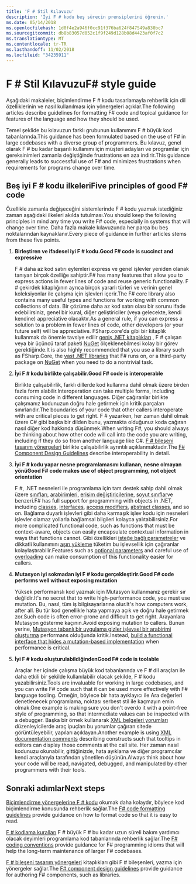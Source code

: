 ```yaml
---
title: 'F # Stil Kılavuzu'
description: 'İyi F # kodu beş sürecin prensiplerini öğrenin.'
ms.date: 05/14/2018
ms.openlocfilehash: 1d0f4e2a946f0cc91f376ba624f847549a830bc7
ms.sourcegitcommit: db8b83057d052c1f9f249d128b08d4423af0f7c2
ms.translationtype: MT
ms.contentlocale: tr-TR
ms.lasthandoff: 11/02/2018
ms.locfileid: "34235911"
---
```

# <a name="f-style-guide"></a><span data-ttu-id="92937-103">F # Stil Kılavuzu</span><span class="sxs-lookup"><span data-stu-id="92937-103">F# style guide</span></span>

<span data-ttu-id="92937-104">Aşağıdaki makaleler, biçimlendirme F # kodu tasarlamayla rehberlik için dil özelliklerinin ve nasıl kullanılması için yönergeleri açıklar.</span><span class="sxs-lookup"><span data-stu-id="92937-104">The following articles describe guidelines for formatting F# code and topical guidance for features of the language and how they should be used.</span></span>

<span data-ttu-id="92937-105">Temel şeklide bu kılavuzun farklı grubunun kullanımını F # büyük kod tabanlarında.</span><span class="sxs-lookup"><span data-stu-id="92937-105">This guidance has been formulated based on the use of F# in large codebases with a diverse group of programmers.</span></span> <span data-ttu-id="92937-106">Bu kılavuz, genel olarak F # bu kadar başarılı kullanımı için müşteri adayları ve programlar için gereksinimleri zamanla değiştiğinde frustrations en aza indirir.</span><span class="sxs-lookup"><span data-stu-id="92937-106">This guidance generally leads to successful use of F# and minimizes frustrations when requirements for programs change over time.</span></span>

## <a name="five-principles-of-good-f-code"></a><span data-ttu-id="92937-107">Beş iyi F # kodu ilkeleri</span><span class="sxs-lookup"><span data-stu-id="92937-107">Five principles of good F# code</span></span>

<span data-ttu-id="92937-108">Özellikle zamanla değişeceğini sistemlerinde F # kodu yazmak istediğiniz zaman aşağıdaki ilkeleri akılda tutulması.</span><span class="sxs-lookup"><span data-stu-id="92937-108">You should keep the following principles in mind any time you write F# code, especially in systems that will change over time.</span></span> <span data-ttu-id="92937-109">Daha fazla makale kılavuzunda her parça bu beş noktalarından kaynaklanır.</span><span class="sxs-lookup"><span data-stu-id="92937-109">Every piece of guidance in further articles stems from these five points.</span></span>

1. <span data-ttu-id="92937-110">**Birleştiren ve ifadesel iyi F # kodu.**</span><span class="sxs-lookup"><span data-stu-id="92937-110">**Good F# code is succinct and expressive**</span></span>

    <span data-ttu-id="92937-111">F # daha az kod satırı eylemleri express ve genel işlevler yeniden olanak tanıyan birçok özelliğe sahiptir.</span><span class="sxs-lookup"><span data-stu-id="92937-111">F# has many features that allow you to express actions in fewer lines of code and reuse generic functionality.</span></span> <span data-ttu-id="92937-112">F # çekirdek kitaplığının ayrıca birçok yararlı türleri ve verinin genel koleksiyonlar ile çalışma için işlevleri içerir.</span><span class="sxs-lookup"><span data-stu-id="92937-112">The F# core library also contains many useful types and functions for working with common collections of data.</span></span> <span data-ttu-id="92937-113">Bir çözüme daha az kod satırı olası bir sorunu ifade edebilirsiniz, genel bir kural, diğer geliştiriciler (veya gelecekte, kendi kendine) appreciative olacaktır.</span><span class="sxs-lookup"><span data-stu-id="92937-113">As a general rule, if you can express a solution to a problem in fewer lines of code, other developers (or your future self) will be appreciative.</span></span> <span data-ttu-id="92937-114">FSharp.core'da gibi bir kitaplık kullanmak da önemle tavsiye edilir [geniş .NET kitaplıkları](https://docs.microsoft.com/dotnet/api/) , F # çalışan veya bir üçüncü taraf paketi [NuGet](https://www.nuget.org/) ölçeklenebilmesi kolay bir görev gerektiğinde.</span><span class="sxs-lookup"><span data-stu-id="92937-114">It is also highly recommended that you use a library such as FSharp.Core, the [vast .NET libraries](https://docs.microsoft.com/dotnet/api/) that F# runs on, or a third-party package on [NuGet](https://www.nuget.org/) when you need to do a nontrivial task.</span></span>

2. <span data-ttu-id="92937-115">**İyi F # kodu birlikte çalışabilir.**</span><span class="sxs-lookup"><span data-stu-id="92937-115">**Good F# code is interoperable**</span></span>

    <span data-ttu-id="92937-116">Birlikte çalışabilirlik, farklı dillerde kod kullanma dahil olmak üzere birden fazla form alabilir.</span><span class="sxs-lookup"><span data-stu-id="92937-116">Interoperation can take multiple forms, including consuming code in different languages.</span></span> <span data-ttu-id="92937-117">Diğer çağıranlar birlikte çalışmanız kodunuzun doğru hale getirmek için kritik parçaları sınırlarıdır.</span><span class="sxs-lookup"><span data-stu-id="92937-117">The boundaries of your code that other callers interoperate with are critical pieces to get right.</span></span> <span data-ttu-id="92937-118">F # yazarken, her zaman dahil olmak üzere C# gibi başka bir dilden bunu, yazmakta olduğunuz koda çağıran nasıl diğer kod hakkında düşünmek.</span><span class="sxs-lookup"><span data-stu-id="92937-118">When writing F#, you should always be thinking about how other code will call into the code you are writing, including if they do so from another language like C#.</span></span> <span data-ttu-id="92937-119">[F # bileşeni tasarım yönergeleri](component-design-guidelines.md) birlikte çalışabilirlik ayrıntılı açıklanmaktadır.</span><span class="sxs-lookup"><span data-stu-id="92937-119">The [F# Component Design Guidelines](component-design-guidelines.md) describe interoperability in detail.</span></span>

3. <span data-ttu-id="92937-120">**İyi F # kodu yapar nesne programlamasını kullanan, nesne olmayan yönü**</span><span class="sxs-lookup"><span data-stu-id="92937-120">**Good F# code makes use of object programming, not object orientation**</span></span>

    <span data-ttu-id="92937-121">F #, .NET nesneleri ile programlama için tam destek sahip dahil olmak üzere [sınıfları](../language-reference/classes.md), [arabirimleri](../language-reference/interfaces.md), [erişim değiştiricilerine](../language-reference/access-control.md), [soyut sınıflar](../language-reference/abstract-classes.md)ve benzeri.</span><span class="sxs-lookup"><span data-stu-id="92937-121">F# has full support for programming with objects in .NET, including [classes](../language-reference/classes.md), [interfaces](../language-reference/interfaces.md), [access modifiers](../language-reference/access-control.md), [abstract classes](../language-reference/abstract-classes.md), and so on.</span></span> <span data-ttu-id="92937-122">Bağlama duyarlı işlevleri gibi daha karmaşık işlev kodu için nesneleri işlevler olamaz yollarla bağlamsal bilgileri kolayca yalıtabilirsiniz.</span><span class="sxs-lookup"><span data-stu-id="92937-122">For more complicated functional code, such as functions that must be context-aware, objects can easily encapsulate contextual information in ways that functions cannot.</span></span> <span data-ttu-id="92937-123">Gibi özellikleri [isteğe bağlı parametreler](../language-reference/members/methods.md#optional-arguments) ve dikkatli kullanımını [aşırı yükleme](../language-reference/members/methods.md#overloaded-methods) tüketim bu işlevsellik için çağıranlar kolaylaştırabilir.</span><span class="sxs-lookup"><span data-stu-id="92937-123">Features such as [optional parameters](../language-reference/members/methods.md#optional-arguments) and careful use of [overloading](../language-reference/members/methods.md#overloaded-methods) can make consumption of this functionality easier for callers.</span></span>

4. <span data-ttu-id="92937-124">**Mutasyon iyi sokmadan iyi F # kodu gerçekleştirir.**</span><span class="sxs-lookup"><span data-stu-id="92937-124">**Good F# code performs well without exposing mutation**</span></span>

    <span data-ttu-id="92937-125">Yüksek performanslı kod yazmak için Mutasyon kullanmanız gerekir sır değildir.</span><span class="sxs-lookup"><span data-stu-id="92937-125">It's no secret that to write high-performance code, you must use mutation.</span></span> <span data-ttu-id="92937-126">Bu, nasıl, tüm iş bilgisayarlarına olur.</span><span class="sxs-lookup"><span data-stu-id="92937-126">It's how computers work, after all.</span></span> <span data-ttu-id="92937-127">Bu tür kod genellikle hata yapmaya açık ve doğru hale getirmek zor.</span><span class="sxs-lookup"><span data-stu-id="92937-127">Such code is often error-prone and difficult to get right.</span></span> <span data-ttu-id="92937-128">Arayanlara Mutasyon gösterme kaçının.</span><span class="sxs-lookup"><span data-stu-id="92937-128">Avoid exposing mutation to callers.</span></span> <span data-ttu-id="92937-129">Bunun yerine, [Mutasyon tabanlı bir uygulama gizler işlevsel bir arabirimi oluşturma](conventions.md#performance) performans olduğunda kritik.</span><span class="sxs-lookup"><span data-stu-id="92937-129">Instead, [build a functional interface that hides a mutation-based implementation](conventions.md#performance) when performance is critical.</span></span>

5. <span data-ttu-id="92937-130">**İyi F # kodu oluşturulabildiğinden**</span><span class="sxs-lookup"><span data-stu-id="92937-130">**Good F# code is toolable**</span></span>

    <span data-ttu-id="92937-131">Araçlar her içinde çalışma büyük kod tabanlarında ve F # dil araçları ile daha etkili bir şekilde kullanılabilir olacak şekilde, F # kodu yazabilirsiniz.</span><span class="sxs-lookup"><span data-stu-id="92937-131">Tools are invaluable for working in large codebases, and you can write F# code such that it can be used more effectively with F# language tooling.</span></span> <span data-ttu-id="92937-132">Örneğin, böylece bir hata ayıklayıcı ile Ara değerleri denetlenecek programlama, noktası serbest stil ile kaçmayın emin olmak.</span><span class="sxs-lookup"><span data-stu-id="92937-132">One example is making sure you don't overdo it with a point-free style of programming, so that intermediate values can be inspected with a debugger.</span></span> <span data-ttu-id="92937-133">Başka bir örnek kullanarak [XML belgeleri yorumları](../language-reference/xml-documentation.md) düzenleyicilerde araç ipuçları bu yorumlar çağıran sitede görüntüleyebilir, yapıları açıklayan.</span><span class="sxs-lookup"><span data-stu-id="92937-133">Another example is using [XML documentation comments](../language-reference/xml-documentation.md) describing constructs such that tooltips in editors can display those comments at the call site.</span></span> <span data-ttu-id="92937-134">Her zaman nasıl kodunuzu okunabilir, gittiğinizde, hata ayıklama ve diğer programcılar kendi araçlarıyla tarafından yönetilen düşünün.</span><span class="sxs-lookup"><span data-stu-id="92937-134">Always think about how your code will be read, navigated, debugged, and manipulated by other programmers with their tools.</span></span>

## <a name="next-steps"></a><span data-ttu-id="92937-135">Sonraki adımlar</span><span class="sxs-lookup"><span data-stu-id="92937-135">Next steps</span></span>

<span data-ttu-id="92937-136">[Biçimlendirme yönergelerine F # kodu](formatting.md) okumak daha kolaydır, böylece kod biçimlendirme konusunda rehberlik sağlar.</span><span class="sxs-lookup"><span data-stu-id="92937-136">The [F# code formatting guidelines](formatting.md) provide guidance on how to format code so that it is easy to read.</span></span>

<span data-ttu-id="92937-137">[F # kodlama kuralları](conventions.md) F # büyük F # bu kadar uzun süreli bakım yardımcı olacak deyimleri programlama kod tabanlarında rehberlik sağlar.</span><span class="sxs-lookup"><span data-stu-id="92937-137">The [F# coding conventions](conventions.md) provide guidance for F# programming idioms that will help the long-term maintenance of larger F# codebases.</span></span>

<span data-ttu-id="92937-138">[F # bileşeni tasarım yönergeleri](component-design-guidelines.md) kitaplıkları gibi F # bileşenleri, yazma için yönergeler sağlar.</span><span class="sxs-lookup"><span data-stu-id="92937-138">The [F# component design guidelines](component-design-guidelines.md) provide guidance for authoring F# components, such as libraries.</span></span>
